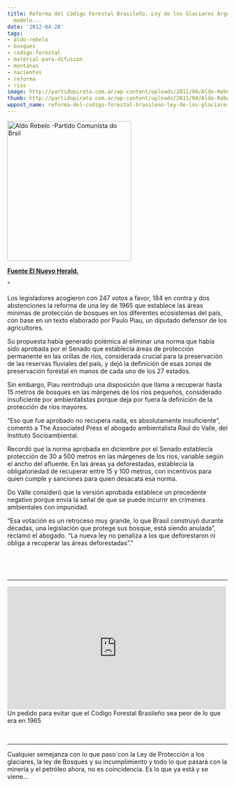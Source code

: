 ```yaml
---
title: Reforma del Código Forestal Brasileño, Ley de los Glaciares Argentina, el mismo
  modelo...
date: '2012-04-28'
tags:
- aldo-rebelo
- bosques
- codigo-forestal
- material-para-difusion
- montanas
- nacientes
- reforma
- rios
image: http://partidopirata.com.ar/wp-content/uploads/2011/04/Aldo-Rebelo.jpg
thumb: http://partidopirata.com.ar/wp-content/uploads/2011/04/Aldo-Rebelo-150x150.jpg
wppost_name: reforma-del-codigo-forestal-brasileno-ley-de-los-glaciares-argentina-el-mismo-modelo
---
```


<a href="http://partidopirata.com.ar/wp-content/uploads/2011/04/Aldo-Rebelo.jpg"><img class="size-full wp-image-732" title="Aldo-Rebelo" src="http://partidopirata.com.ar/wp-content/uploads/2011/04/Aldo-Rebelo.jpg" alt="Aldo Rebelo -Partido Comunista do Brsil" width="283" height="320" /></a>


<strong><a href="http://www.elnuevoherald.com/2012/04/25/1187960/brasil-aprueba-reforma-a-codigo.html" target="_blank">Fuente El Nuevo Herald.</a></strong>

"

Los legisladores acogieron con 247 votos a favor, 184 en contra y dos abstenciones la reforma de una ley de 1965 que establece las áreas mínimas de protección de bosques en los diferentes ecosistemas del país, con base en un texto elaborado por Paulo Piau, un diputado defensor de los agricultores.

Su propuesta había generado polémica al eliminar una norma que había sido aprobada por el Senado que establecía áreas de protección permanente en las orillas de ríos, considerada crucial para la preservación de las reservas fluviales del país, y dejó la definición de esas zonas de preservación forestal en manos de cada uno de los 27 estados.

Sin embargo, Piau reintrodujo una disposición que llama a recuperar hasta 15 metros de bosques en las márgenes de los ríos pequeños, considerado insuficiente por ambientalistas porque deja por fuera la definición de la protección de ríos mayores.

“Eso que fue aprobado no recupera nada, es absolutamente insuficiente”, comentó a The Associated Press el abogado ambientalista Raul do Valle, del Instituto Socioambiental.

Recordó que la norma aprobada en diciembre por el Senado establecía protección de 30 a 500 metros en las márgenes de los ríos, variable según el ancho del afluente. En las áreas ya deforestadas, establecía la obligatoriedad de recuperar entre 15 y 100 metros, con incentivos para quien cumple y sanciones para quien desacata esa norma.

Do Valle consideró que la versión aprobada establece un precedente negativo porque envía la señal de que se puede incurrir en crímenes ambientales con impunidad.

“Esa votación es un retroceso muy grande, lo que Brasil construyó durante décadas, una legislación que protege sus bosque, está siendo anulada”, reclamó el abogado. “La nueva ley no penaliza a los que deforestaron ni obliga a recuperar las áreas deforestadas”."

&nbsp;

&nbsp;

<hr />

<iframe src="http://player.vimeo.com/video/22390528" frameborder="0" width="500" height="281"></iframe>
Un pedido para evitar que el Código Forestal Brasileño sea peor de lo que era en 1965

&nbsp;

<hr />

Cualquier semejanza con lo que paso´con la Ley de Protección a los glaciares, la ley de Bosques y su incumplimiento y todo lo que pasará con la minería y el petróleo ahora, no es coincidencia.
Es lo que ya está y se viene...
